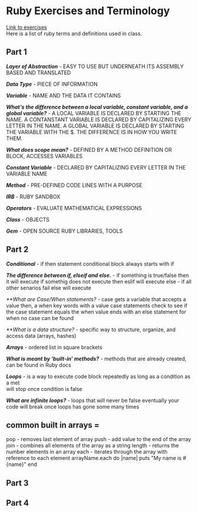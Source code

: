 # Ruby Exercises and Terminology 
[Link to exercises](https://github.com/cruzgerman216/CodeLabs-Ruby-on-Rails-Exercises) <br>
Here is a list of ruby terms and definitions used in class.

## Part 1 
<em>**Layer of Abstraction**</em> - EASY TO USE BUT UNDERNEATH ITS ASSEMBLY BASED AND TRANSLATED <br>

<em>**Data Type**</em> - PIECE OF INFORMATION <br>

<em>**Variable**</em> - NAME AND THE DATA IT CONTAINS <br>

<em>**What's the difference between a local variable, constant variable, and a global variable?**</em> - A LOCAL VARIABLE IS DECLARED BY STARTING THE NAME. A CONTANSTANT VARIABLE IS DECLARED BY CAPITALIZING EVERY LETTER IN THE NAME. A GLOBAL VARIABLE IS DECLARED BY STARTING THE VARIABLE WITH THE $. THE DIFFERENCE IS IN HOW YOU WRITE THEM. <br>

<em>**What does scope mean?**</em> - DEFINED BY A METHOD DEFINITION OR BLOCK, ACCESSES VARIABLES <br>

<em>**Constant Variable**</em> - DECLARED BY CAPITALIZING EVERY LETTER IN THE VARIABLE NAME <br>

<em>**Method**</em> - PRE-DEFINED CODE LINES WITH A PURPOSE <br>

<em>**IRB**</em> - RUBY SANDBOX <br>

<em>**Operators**</em> - EVALUATE MATHEMATICAL EXPRESSIONS <br>

<em>**Class**</em> - OBJECTS <br>

<em>**Gem**</em> - OPEN SOURCE RUBY LIBRARIES, TOOLS <br>

## Part 2
<em>**Conditional**</em> -
    if then statement 
    conditional block always starts with if <br>

<em>**The difference between if, elseif and else.**</em> - 
    if something is true/false then it will execute
    if somethig does not execute then eslif will execute
    else - if all other senarios fail else will execute <br>

<em>**What are Case/When statements? </em> - 
    case gets a variable that accepts a value then,
    a when key words with a value
    case statements check to see if the case statement equals the when value 
    ends with an else statement for when no case can be found <br>

<em>**What is a data structure? </em> -
    specific way to structure, organize, and access data (arrays, hashes) <br>

<em>**Arrays**</em> - 
    ordered list in square brackets <br>

<em>**What is meant by 'built-in' methods?**</em> - 
    methods that are already created, can be found in Ruby docs <br>

<em>**Loops**</em> - 
    is a way to execute code block repeatedly as long as a condition as a met <br>
    will stop once condition is false

<em>**What are infinite loops?**</em> - 
    loops that will never be false
    eventually your code will break once loops has gone some many times<br>

## common built in arrays = 
pop - removes last element of array
push - add value to the end of the array
join - combines all elements of the array as a string
length - returns the number elements in an array
each - iterates through the array with reference to each element
    arrayName.each do |name|
    puts "My name is #{name}"
    end


## Part 3

## Part 4
